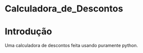# Calculadora_de_Descontos
# Introdução
Uma calculadora de descontos feita usando puramente python.
